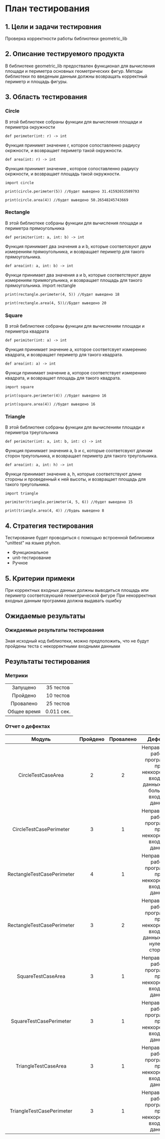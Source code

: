 # План тестирования

## 1. Цели и задачи тестировния
Проверка корректности работы библиотеки geometric_lib

## 2. Описание тестируемого продукта
В библиотеке geometric_lib предоствален функционал для вычисления площади и периметра основных геометрических фигур. Методы библиотеки по введеным данным должны возвращать корректный периметр и площадь фигуры.

## 3. Область тестирования 
### Circle
В этой библиотеке собраны функции для вычисления площади
и периметра окружности

    def perimeter(int: r) -> int
Функция принимет значение r, которое сопоставленно радиусу окржности,
и возвращает периметр такой окружности.

    def area(int: r) -> int
Функция принимет значение <r>, которое сопоставленно радиусу окржности,
и возвращает площадь такой окружности.

    import circle

    print(circle.perimeter(5)) //будет выведено 31.41592653589793

    print(circle.area(4)) //будет выведено 50.26548245743669

### Rectangle
В этой библиотеке собраны функции для вычисления площади и периметра прямоугольника

    def perimiter(int: a, int: b) -> int
Функция принимает два значения a и b, которые соответсвуют двум измерениям прямоугольника,
и возвращает периметр для такого прямоугольника.

    def area(int: a, int: b) -> int
Функци принимает два значения a и b, которые соответствуют двум измерениям примяогульника,
и возвращает площадь для такого прямоугольника.
    import rectangle

    print(rectangle.perimeter(4, 5)) //будет выведено 18

    print(rectangle.area(4, 5))//Будет выведено 20

### Square
В этой библиотеке собраны функции для вычисленияи площади и периметра квадрата

    def perimiter(int: a) -> int
Функция принимает значение а, которое соответсвует измерению квадрата,
и возвращает периметр для такого квадрата.

    def area(int: a) -> int
Функци принимает значение a, которое соответствует измерению квадрата,
и возвращает площадь для такого квадрата.

    import square

    print(square.perimeter(4)) //будет выведено 16

    print(square.area(4)) //будет выведено 16

### Triangle
В этой библиотеке собраны функции для вычисленияи площади и периметра треугольника

    def perimiter(int: a, int: b, int: c) -> int
Функция принимает значения a, b и c, которые соответсвуют длинам сторон треугольника,
и возвращает периметр для такого треугольника.

    def area(int: a, int: h) -> int
Функци принимает значение a, h, которые соответствуют длине стороны и проведенный к ней высоты,
и возвращает площадь для такого треугольника.

    import triangle

    perimiter(triangle.perimeter(4, 5, 6)) //будет выведено 15

    print(triangle.area(4, 4)) //будеь выведено 8

## 4. Стратегия тестирования
Тестирование будет проводиться с помощью встроенной библиоиеки "unittest" на языке ptyhon.

- Функциональное
- unit-тестирование
- Ручное

## 5. Критерии примеки
При корректных входных данных должны выводиться площадь или периметр соответсвуюшей геометрической фигуре
При некорректных входных данным программа должна выдавать ошибку

## Ожидаемые результаты
### Ожидаемые результаты тестирования
Зная исходный код библиотеки, можно предположить, что не будут пройдены теста с некорректными входными данными

##  Результаты тестирования
### Метрики
|||
|:----:|:----:|
| Запущено |  35 тестов |
| Пройдено | 10 тестов|
| Провалено | 25 тестов|
| Общее время | 0.011 сек.|

### Отчет о дефектах
|           Модуль           | Пройдено | Провалено |                                          Дефекты                                           |
|:--------------------------:|:--------:|:---------:|:------------------------------------------------------------------------------------------:|
|     CircleTestCaseArea     |    2     |     2     | Неправильная работа программы при неккоректных входных данных и при больших входных данных |
|  CircleTestCasePerimeter   |    3     |     1     |                     Неправильная работа программы при неккоректных входных данных                     |
| RectangleTestCasePerimeter |    4     |     1     |                     Неправильная работа программы при неккоректных входных данных                     |
| RectangleTestCasePerimeter |    3     |     2     |          Неправильная работа программы при неккоректных входных данных и при нулевой стороне          |
|     SquareTestCaseArea     |    3     |     1     |                     Неправильная работа программы при неккоректных входных данных                     |
|  SquareTestCasePerimeter   |    3     |     1     |                     Неправильная работа программы при неккоректных входных данных                     |
|    TriangleTestCaseArea    |    3     |     1     |                     Неправильная работа программы при неккоректных входных данных                     |
| TriangleTestCasePerimeter  |    3     |     1     |                     Неправильная работа программы при неккоректных входных данных                     |

